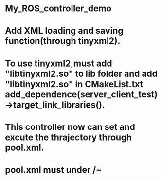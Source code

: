 # My_ROS_controller_demo
# Add XML loading and saving function(through tinyxml2).        
# To use tinyxml2,must add "libtinyxml2.so" to lib folder and add "libtinyxml2.so" in CMakeList.txt add_dependence(server_client_test)->target_link_libraries().
# This controller now can set and excute the thrajectory through pool.xml.
# pool.xml must under /~

